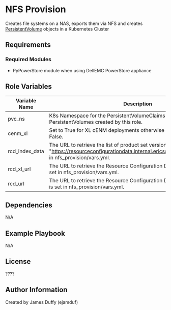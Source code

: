 NFS Provision
=========

Creates file systems on a NAS, exports them via NFS and creates [PersistentVolume](https://kubernetes.io/docs/concepts/storage/persistent-volumes/) objects in a Kubernetes Cluster

Requirements
------------

### Required Modules
- PyPowerStore module when using DellEMC PowerStore appliance

Role Variables
--------------

| Variable Name | Description |
|----------|-------|
| pvc_ns | K8s Namespace for the PersistentVolumeClaims which will consume the PersistentVolumes created by this role. |
| cenm_xl| Set to True for XL cENM deployments otherwise set to False. Defaults to False.|
|    rcd_index_data      |  The URL to retrieve the list of product set versions. This is set to "https://resourceconfigurationdata.internal.ericsson.com/data/index.json"  in nfs_provision/vars.yml.   |
|   rcd_xl_url       |  The URL to retrieve the Resource Configuration Data for cENM XL. This is set in   nfs_provision/vars.yml.   |
|    rcd_url      |    The URL to retrieve the Resource Configuration Data for Small cENM. This is set in   nfs_provision/vars.yml.   |



Dependencies
------------

N/A

Example Playbook
----------------

N/A

License
-------

????

Author Information
------------------

Created by James Duffy (ejamduf)
